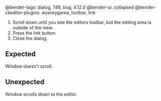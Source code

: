 @bender-tags: dialog, 748, bug, 4.12.0
@bender-ui: collapsed
@bender-ckeditor-plugins: wysiwygarea, toolbar, link

1. Scroll down until you see the editors toolbar, but the editing area is outside of the view.
1. Press the link button.
1. Close the dialog.

## Expected

Window doesn't scroll.

## Unexpected

Window scrolls down to the editor.
